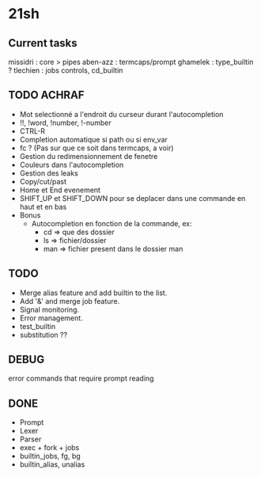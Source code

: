 # 21sh

## Current tasks

missidri : core > pipes
aben-azz : termcaps/prompt
ghamelek : type_builtin ?
tlechien : jobs controls, cd_builtin

## TODO ACHRAF
- Mot selectionné a l'endroit du curseur durant l'autocompletion
- !!, !word, !number, !-number
- CTRL-R
- Completion automatique si path ou si env_var
- fc ? (Pas sur que ce soit dans termcaps, a voir)
- Gestion du redimensionnement de fenetre
- Couleurs dans l'autocompletion
- Gestion des leaks
- Copy/cut/past
- Home et End evenement
- SHIFT_UP et SHIFT_DOWN pour se deplacer dans une commande en haut et en bas
- Bonus
	- Autocompletion en fonction de la commande, ex:
		- cd => que des dossier
		- ls => fichier/dossier
		- man => fichier present dans le dossier man

## TODO

- Merge alias feature and add builtin to the list.
- Add '&' and merge job feature.
- Signal monitoring.
- Error management.
- test_builtin
- substitution ??


## DEBUG

error commands that require prompt reading

## DONE

- Prompt
- Lexer
- Parser
- exec + fork + jobs
- builtin_jobs, fg, bg
- builtin_alias, unalias
